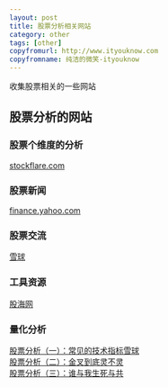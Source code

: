 ```yaml
---
layout: post
title: 股票分析相关网站
category: other
tags: [other]
copyfromurl: http://www.ityouknow.com
copyfromname: 纯洁的微笑-ityouknow
---
```


收集股票相关的一些网站

## 股票分析的网站

### 股票个维度的分析
[stockflare.com](https://stockflare.com)

### 股票新闻
[finance.yahoo.com](https://finance.yahoo.com/quote/bidu?ltr=1)

### 股票交流
[雪球](https://xueqiu.com/)

### 工具资源
[股海网](http://www.guhai.com.cn/)


### 量化分析
[股票分析（一）：常见的技术指标雪球](http://blog.callmewhy.com/2016/02/27/stock-analyse-1/)<br/>
[股票分析（二）：金叉到底灵不灵](http://blog.callmewhy.com/2016/03/06/stock-analyse-2/)<br/>
[股票分析（三）：谁与我生死与共](http://blog.callmewhy.com/2016/03/24/stock-analyse-3/)


